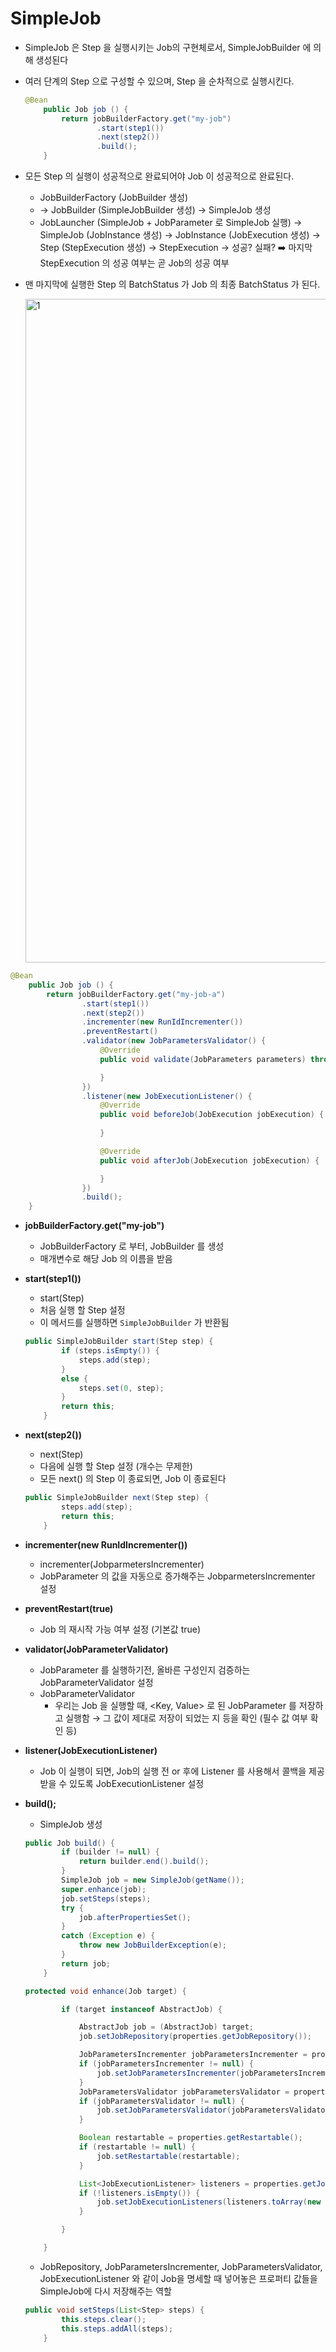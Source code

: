 # SimpleJob

- SimpleJob 은 Step 을 실행시키는 Job의 구현체로서, SimpleJobBuilder 에 의해 생성된다
- 여러 단계의 Step 으로 구성할 수 있으며, Step 을 순차적으로 실행시킨다.

    ```java
    @Bean
        public Job job () {
            return jobBuilderFactory.get("my-job")
                    .start(step1())
                    .next(step2())
                    .build();
        }
    ```

- 모든 Step 의 실행이 성공적으로 완료되어야 Job 이 성공적으로 완료된다.
    - JobBuilderFactory (JobBuilder 생성)
    - → JobBuilder (SimpleJobBuilder 생성)
      → SimpleJob 생성
    - JobLauncher (SimpleJob + JobParameter 로 SimpleJob 실행)
      → SimpleJob (JobInstance 생성)
      → JobInstance (JobExecution 생성)
      → Step (StepExecution 생성)
      → StepExecution
      → 성공? 실패?
      ➡️ 마지막 StepExecution 의 성공 여부는 곧 Job의 성공 여부
- 맨 마지막에 실행한 Step 의 BatchStatus 가 Job 의 최종 BatchStatus 가 된다.

  <img width="1062" alt="1" src="https://github.com/gilyeon00/TIL/assets/52391627/926a5b2c-a6ae-44bf-bc33-c82a0b240c54">


```java
@Bean
    public Job job () {
        return jobBuilderFactory.get("my-job-a")
                .start(step1())
                .next(step2())
                .incrementer(new RunIdIncrementer())
                .preventRestart()
                .validator(new JobParametersValidator() {
                    @Override
                    public void validate(JobParameters parameters) throws JobParametersInvalidException {

                    }
                })
                .listener(new JobExecutionListener() {
                    @Override
                    public void beforeJob(JobExecution jobExecution) {
                        
                    }

                    @Override
                    public void afterJob(JobExecution jobExecution) {

                    }
                })
                .build();
    }
```

- **jobBuilderFactory.get("my-job")**
    - JobBuilderFactory 로 부터, JobBuilder 를 생성
    - 매개변수로 해당 Job 의 이름을 받음
- **start(step1())**
    - start(Step)
    - 처음 실행 할 Step 설정
    - 이 메서드를 실행하면 `SimpleJobBuilder` 가 반환됨

    ```java
    public SimpleJobBuilder start(Step step) {
    		if (steps.isEmpty()) {
    			steps.add(step);
    		}
    		else {
    			steps.set(0, step);
    		}
    		return this;
    	}
    ```

- **next(step2())**
    - next(Step)
    - 다음에 실행 할 Step 설정 (개수는 무제한)
    - 모든 next() 의 Step 이 종료되면, Job 이 종료된다

    ```java
    public SimpleJobBuilder next(Step step) {
    		steps.add(step);
    		return this;
    	}
    ```

- **incrementer(new RunIdIncrementer())**
    - incrementer(JobparmetersIncrementer)
    - JobParameter 의 값을 자동으로 증가해주는 JobparmetersIncrementer 설정
- **preventRestart(true)**
    - Job 의 재시작 가능 여부 설정 (기본값 true)
- **validator(JobParameterValidator)**
    - JobParameter 를 실행하기전, 올바른 구성인지 검증하는 JobParameterValidator 설정
    - JobParameterValidator
        - 우리는 Job 을 실행할 때, <Key, Value> 로 된 JobParameter 를 저장하고 실행함 → 그 값이 제대로 저장이 되었는 지 등을 확인 (필수 값 여부 확인 등)
- **listener(JobExecutionListener)**
    - Job 이 실행이 되면, Job의 실행 전 or 후에 Listener 를 사용해서 콜백을 제공받을 수 있도록 JobExecutionListener 설정
- **build();**
    - SimpleJob 생성

    ```java
    public Job build() {
    		if (builder != null) {
    			return builder.end().build();
    		}
    		SimpleJob job = new SimpleJob(getName());
    		super.enhance(job);
    		job.setSteps(steps);
    		try {
    			job.afterPropertiesSet();
    		}
    		catch (Exception e) {
    			throw new JobBuilderException(e);
    		}
    		return job;
    	}
    ```

    ```java
    protected void enhance(Job target) {
    
    		if (target instanceof AbstractJob) {
    
    			AbstractJob job = (AbstractJob) target;
    			job.setJobRepository(properties.getJobRepository());
    
    			JobParametersIncrementer jobParametersIncrementer = properties.getJobParametersIncrementer();
    			if (jobParametersIncrementer != null) {
    				job.setJobParametersIncrementer(jobParametersIncrementer);
    			}
    			JobParametersValidator jobParametersValidator = properties.getJobParametersValidator();
    			if (jobParametersValidator != null) {
    				job.setJobParametersValidator(jobParametersValidator);
    			}
    
    			Boolean restartable = properties.getRestartable();
    			if (restartable != null) {
    				job.setRestartable(restartable);
    			}
    
    			List<JobExecutionListener> listeners = properties.getJobExecutionListeners();
    			if (!listeners.isEmpty()) {
    				job.setJobExecutionListeners(listeners.toArray(new JobExecutionListener[0]));
    			}
    
    		}
    
    	}
    ```

    - JobRepository, JobParametersIncrementer, JobParametersValidator, JobExecutionListener 와 같이 Job을 명세할 때 넣어놓은 프로퍼티 값들을 SimpleJob에 다시 저장해주는 역할

    ```java
    public void setSteps(List<Step> steps) {
    		this.steps.clear();
    		this.steps.addAll(steps);
    	}
    ```